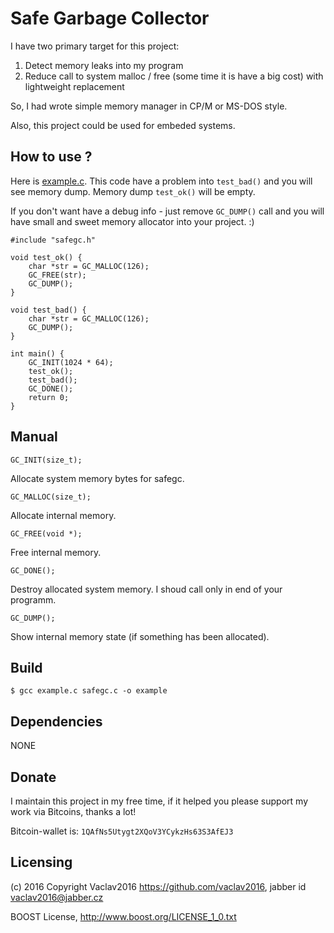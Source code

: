 # Safe Garbage Collector

I have two primary target for this project:

1. Detect memory leaks into my program
2. Reduce call to system malloc / free (some time it is have a big cost) with lightweight replacement
 
So, I had wrote simple memory manager in CP/M or MS-DOS style.

Also, this project could be used for embeded systems.

## How to use ?

Here is [example.c](example.c). This code have a problem into `test_bad()` and you will see memory dump. Memory dump `test_ok()` will be empty.

If you don't want have a debug info - just remove `GC_DUMP()` call and you will have small and sweet memory allocator into your project. :)

    #include "safegc.h"

    void test_ok() {
    	char *str = GC_MALLOC(126);
    	GC_FREE(str);
    	GC_DUMP();
    }

    void test_bad() {
    	char *str = GC_MALLOC(126);
    	GC_DUMP();
    }

    int main() {
    	GC_INIT(1024 * 64);
    	test_ok();
    	test_bad();
    	GC_DONE();
    	return 0;
    }

## Manual

`GC_INIT(size_t);`

Allocate system memory bytes for safegc.

`GC_MALLOC(size_t);`

Allocate internal memory.

`GC_FREE(void *);`

Free internal memory.

`GC_DONE();`

Destroy allocated system memory. I shoud call only in end of your programm.

`GC_DUMP();`

Show internal memory state (if something has been allocated).

## Build

    $ gcc example.c safegc.c -o example

## Dependencies

NONE

## Donate

I maintain this project in my free time, if it helped you please support my work via Bitcoins, thanks a lot!

Bitcoin-wallet is: `1QAfNs5Utygt2XQoV3YCykzHs63S3AfEJ3`


## Licensing

(c) 2016 Copyright Vaclav2016 https://github.com/vaclav2016, jabber id vaclav2016@jabber.cz

BOOST License, <http://www.boost.org/LICENSE_1_0.txt>
